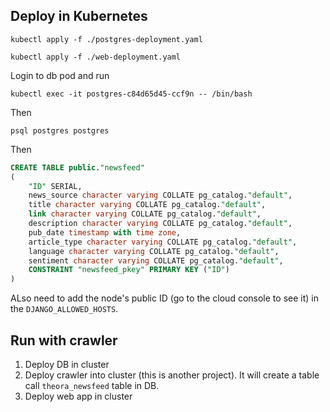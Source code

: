 ## Deploy in Kubernetes
```
kubectl apply -f ./postgres-deployment.yaml

kubectl apply -f ./web-deployment.yaml
```


Login to db pod and run
```commandline
kubectl exec -it postgres-c84d65d45-ccf9n -- /bin/bash
```
Then

```commandline
psql postgres postgres
```

Then 
```sql
CREATE TABLE public."newsfeed"
(
    "ID" SERIAL,
    news_source character varying COLLATE pg_catalog."default",
    title character varying COLLATE pg_catalog."default",
    link character varying COLLATE pg_catalog."default",
    description character varying COLLATE pg_catalog."default",
    pub_date timestamp with time zone,
    article_type character varying COLLATE pg_catalog."default",
    language character varying COLLATE pg_catalog."default",
    sentiment character varying COLLATE pg_catalog."default",
    CONSTRAINT "newsfeed_pkey" PRIMARY KEY ("ID")
)
```

ALso need to add the node's public ID (go to the cloud console to see it) in the `DJANGO_ALLOWED_HOSTS`. 

## Run with crawler
1. Deploy DB in cluster
2. Deploy crawler into cluster (this is another project). It will create a table call `theora_newsfeed` table in DB.
3. Deploy web app in cluster
